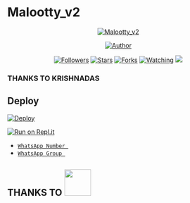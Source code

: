 # Malootty_v2
<p align="center">
<a href="#"><img title="Malootty_v2" src="https://img.shields.io/badge/KRISHNADAS-green?colorA=%23ff0000&colorB=%23017e40&style=for-the-badge"></a>
</p>
<p align="center">
<a href="https://github.com/KANNANSIR"><img title="Author" src="https://img.shields.io/badge/AUTHOR-KRISHNADAS-orange.svg?style=for-the-badge&logo=github"></a>
</p>
<p align="center">
<a href="https://github.com/KANNANSIR/Malootty_v2/followers"><img title="Followers" src="https://img.shields.io/github/followers/KANNANSIR?color=blue&style=flat-square"></a>
<a href="https://github.com/KANNANSIR/Malootty_v2/stargazers/"><img title="Stars" src="https://img.shields.io/github/stars/KANNANSIR/Malootty_v2color=red&style=flat-square"></a>
<a href="https://github.com/KANNANSIR/Malootty_v2/network/members"><img title="Forks" src="https://img.shields.io/github/forks/KANNANSIR/Malootty_v2?color=red&style=flat-square"></a>
<a href="https://github.com/KANNANSIR/Malootty_v2/watchers"><img title="Watching" src="https://img.shields.io/github/watchers/KANNANSIR/Malootty_v2?label=Watchers&color=blue&style=flat-square"></a>
<a href="https://hits.seeyoufarm.com"><img src="https://hits.seeyoufarm.com/api/count/incr/badge.svg?url=https%3A%2F%2Fgithub.com%2J-I-H-AD%2FMalootty_v2&count_bg=%2379C83D&title_bg=%23555555&icon=probot.svg&icon_color=%2300FF6D&title=hits&edge_flat=false"/></a>
</p>
</details>

### THANKS TO KRISHNADAS

## Deploy
[![Deploy](https://www.herokucdn.com/deploy/button.svg)](https://heroku.com/deploy?template=https://github.com/KANNANSIR/KRIZ-SERV2/)

[![Run on Repl.it](https://repl.it/badge/github/quiec/whatsAlfa)](https://replit.com/@KANNANSIR/KRIZ-SIR-Qr-code?v=1)


* [`WhatsApp Number `](https://wa.me/+917736703116)
* [`WhatsApp Group `](https://chat.whatsapp.com/G8RHcba0E5x3L1d9uICyK0)
## THANKS TO <img src="https://github.com/TheDudeThatCode/TheDudeThatCode/blob/master/Assets/Handshake.gif" width="60px">



